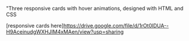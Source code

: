"Three responsive cards with hover animations, designed with HTML and CSS

[responsive cards here]https://drive.google.com/file/d/1rOt0lDUA--H9AceinudgWXHJIM4xMAen/view?usp=sharing

